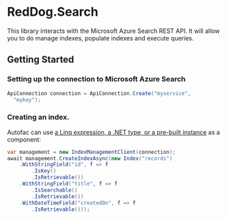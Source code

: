 RedDog.Search
=============

This library interacts with the Microsoft Azure Search REST API. It will allow you to do manage indexes, populate indexes and execute queries.


## Getting Started

### Setting up the connection to Microsoft Azure Search

```C#
ApiConnection connection = ApiConnection.Create("myservice",
  "mykey");
```

### Creating an index.

Autofac can use [a Linq expression, a .NET type, or a pre-built instance](http://autofac.readthedocs.org/en/latest/register/registration.html) as a component:

```C#
var management = new IndexManagementClient(connection);
await management.CreateIndexAsync(new Index("records")
    .WithStringField("id", f => f
        .IsKey()
        .IsRetrievable())
    .WithStringField("title", f => f
        .IsSearchable()
        .IsRetrievable())
    .WithDateTimeField("createdOn", f => f
        .IsRetrievable()));
```
